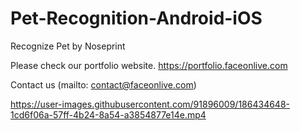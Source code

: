 # Pet-Recognition-Android-iOS
Recognize Pet by Noseprint

Please check our portfolio website. https://portfolio.faceonlive.com

Contact us (mailto: contact@faceonlive.com)

https://user-images.githubusercontent.com/91896009/186434648-1cd6f06a-57ff-4b24-8a54-a3854877e14e.mp4

